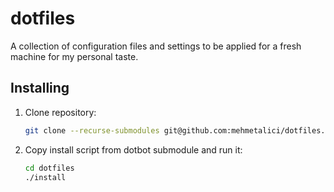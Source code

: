 # dotfiles
A collection of configuration files and settings to be applied for a fresh machine for my personal taste.

## Installing
1. Clone repository:
    ```bash
    git clone --recurse-submodules git@github.com:mehmetalici/dotfiles.git
    ```
2. Copy install script from dotbot submodule and run it:
    ```bash
    cd dotfiles
    ./install
    ```
